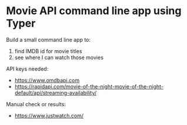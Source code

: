 # Movie API command line app using Typer

Build a small command line app to:

1. find IMDB id for movie titles
2. see where I can watch those movies

API keys needed:

- https://www.omdbapi.com
- https://rapidapi.com/movie-of-the-night-movie-of-the-night-default/api/streaming-availability/

Manual check or results:

- https://www.justwatch.com/
